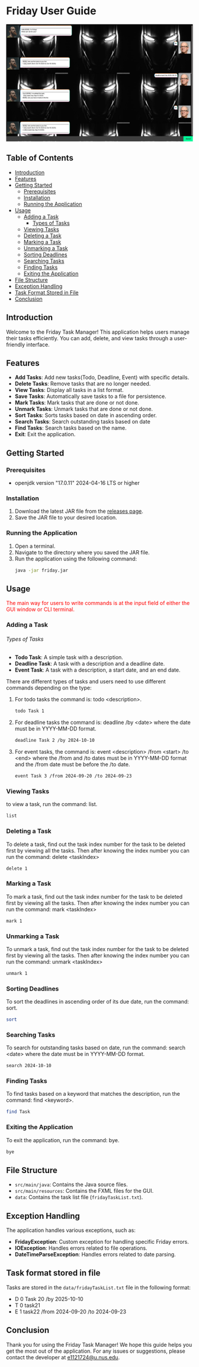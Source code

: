# Friday User Guide

![UI](Ui.png)

## Table of Contents
- [Introduction](#introduction)
- [Features](#features)
- [Getting Started](#getting-started)
    - [Prerequisites](#prerequisites)
    - [Installation](#installation)
    - [Running the Application](#running-the-application)
- [Usage](#usage)
    - [Adding a Task](#adding-a-task)
        - [Types of Tasks](#types-of-tasks)
    - [Viewing Tasks](#viewing-tasks)
    - [Deleting a Task](#deleting-a-task)
    - [Marking a Task](#marking-a-task)
    - [Unmarking a Task](#unmarking-a-task)
    - [Sorting Deadlines](#sorting-deadlines)
    - [Searching Tasks](#searching-tasks)
    - [Finding Tasks](#finding-tasks)
    - [Exiting the Application](#exiting-the-application)
- [File Structure](#file-structure)
- [Exception Handling](#exception-handling)
- [Task Format Stored in File](#task-format-stored-in-file)
- [Conclusion](#conclusion)

## Introduction
Welcome to the Friday Task Manager! This application helps users manage their tasks efficiently. 
You can add, delete, and view tasks through a user-friendly interface.

## Features
- **Add Tasks**: Add new tasks(Todo, Deadline, Event) with specific details.
- **Delete Tasks**: Remove tasks that are no longer needed.
- **View Tasks**: Display all tasks in a list format.
- **Save Tasks**: Automatically save tasks to a file for persistence.
- **Mark Tasks**: Mark tasks that are done or not done.
- **Unmark Tasks**: Unmark tasks that are done or not done.
- **Sort Tasks**: Sorts tasks based on date in ascending order.
- **Search Tasks**: Search outstanding tasks based on date
- **Find Tasks**: Search tasks based on the name.
- **Exit**: Exit the application.

## Getting Started

### Prerequisites
- openjdk version "17.0.11" 2024-04-16 LTS or higher

### Installation
1. Download the latest JAR file from the [releases page](https://github.com/mingyang143/ip/releases).
2. Save the JAR file to your desired location.

### Running the Application
1. Open a terminal.
2. Navigate to the directory where you saved the JAR file.
3. Run the application using the following command:
    ```sh
    java -jar friday.jar
    ```

## Usage
<span style="color:red"> The main way for users to write commands is at the input field of either the GUI window or CLI terminal.</span>

### Adding a Task

###### Types of Tasks
- **Todo Task**: A simple task with a description.
- **Deadline Task**: A task with a description and a deadline date.
- **Event Task**: A task with a description, a start date, and an end date.

There are different types of tasks and users need to use different commands depending on the type:
1. For todo tasks the command is: todo \<description>. 
    ```sh
    todo Task 1
    ```
2. For deadline tasks the command is: deadline <description> /by \<date> where the date must be in YYYY-MM-DD format. 
    ```sh
    deadline Task 2 /by 2024-10-10
    ```
3. For event tasks, the command is: event \<description> /from \<start> /to \<end> where the /from and /to dates must 
be in YYYY-MM-DD format and the /from date must be before the /to date. 
    ```sh
    event Task 3 /from 2024-09-20 /to 2024-09-23
    ```
   
### Viewing Tasks
to view a task, run the command: list. 
```sh
list
```

### Deleting a Task
To delete a task, find out the task index number for the task to be deleted first by viewing all the tasks. 
Then after knowing the index number you can run the command: delete \<taskIndex>
```sh
delete 1
```

### Marking a Task
To mark a task, find out the task index number for the task to be deleted first by viewing all the tasks. 
Then after knowing the index number you can run the command: mark \<taskIndex>
```sh
mark 1
```

### Unmarking a Task
To unmark a task, find out the task index number for the task to be deleted first by viewing all the tasks.
Then after knowing the index number you can run the command: unmark \<taskIndex>
```sh
unmark 1
```

### Sorting Deadlines
To sort the deadlines in ascending order of its due date, run the command: sort.
```sh
sort
```

### Searching Tasks
To search for outstanding tasks based on date, run the command: search \<date> where the date must be in 
YYYY-MM-DD format. 
```sh
search 2024-10-10
```

### Finding Tasks
To find tasks based on a keyword that matches the description, run the command: find \<keyword>.
```sh
find Task
```

### Exiting the Application
To exit the application, run the command: bye.
```sh
bye
```

## File Structure
- `src/main/java`: Contains the Java source files.
- `src/main/resources`: Contains the FXML files for the GUI.
- `data`: Contains the task list file (`fridayTaskList.txt`).

## Exception Handling
The application handles various exceptions, such as:
- **FridayException**: Custom exception for handling specific Friday errors.
- **IOException**: Handles errors related to file operations.
- **DateTimeParseException**: Handles errors related to date parsing.

## Task format stored in file
Tasks are stored in the `data/fridayTaskList.txt` file in the following format:

- D 0 Task 20 /by 2025-10-10
- T 0 task21
- E 1 task22 /from 2024-09-20 /to 2024-09-23

## Conclusion
Thank you for using the Friday Task Manager! We hope this guide helps you get the most out of the application.
For any issues or suggestions, please contact the developer at [e1121724@u.nus.edu](mailto:e1121724@u.nus.edu).